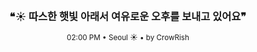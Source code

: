<div align="center">

<br>

<h3>❝☀️ 따스한 햇빛 아래서 여유로운 오후를 보내고 있어요❞</h3>

<sub>02:00 PM • Seoul ☀️ • by CrowRish</sub>

<br>

</div>